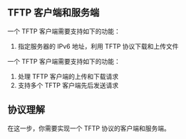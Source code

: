 ## TFTP 客户端和服务端

一个 TFTP 客户端需要支持如下的功能：

1. 指定服务器的 IPv6 地址，利用 TFTP 协议下载和上传文件

一个 TFTP 客户端需要支持如下的功能：

1. 处理 TFTP 客户端的上传和下载请求
2. 支持多个 TFTP 客户端先后发送请求

## 协议理解

在这一步，你需要实现一个 TFTP 协议的客户端和服务端。